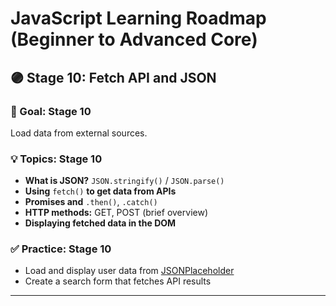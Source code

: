 # JavaScript Learning Roadmap (Beginner to Advanced Core)

## 🟣 Stage 10: Fetch API and JSON

### 📌 Goal: Stage 10

Load data from external sources.

### 💡 Topics: Stage 10

- **What is JSON?** `JSON.stringify()` / `JSON.parse()`
- **Using** `fetch()` **to get data from APIs**
- **Promises and** `.then()`, `.catch()`
- **HTTP methods:** GET, POST (brief overview)
- **Displaying fetched data in the DOM**

### ✅ Practice: Stage 10

- Load and display user data from [JSONPlaceholder](https://jsonplaceholder.typicode.com)
- Create a search form that fetches API results

---
